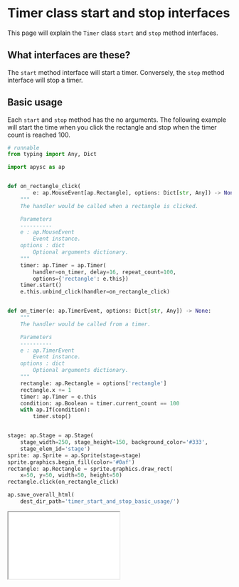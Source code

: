 # Timer class start and stop interfaces

This page will explain the `Timer` class `start` and `stop` method interfaces.

## What interfaces are these?

The `start` method interface will start a timer. Conversely, the `stop` method interface will stop a timer.

## Basic usage

Each `start` and `stop` method has the no arguments. The following example will start the time when you click the rectangle and stop when the timer count is reached 100.

```py
# runnable
from typing import Any, Dict

import apysc as ap


def on_rectangle_click(
        e: ap.MouseEvent[ap.Rectangle], options: Dict[str, Any]) -> None:
    """
    The handler would be called when a rectangle is clicked.

    Parameters
    ----------
    e : ap.MouseEvent
        Event instance.
    options : dict
        Optional arguments dictionary.
    """
    timer: ap.Timer = ap.Timer(
        handler=on_timer, delay=16, repeat_count=100,
        options={'rectangle': e.this})
    timer.start()
    e.this.unbind_click(handler=on_rectangle_click)


def on_timer(e: ap.TimerEvent, options: Dict[str, Any]) -> None:
    """
    The handler would be called from a timer.

    Parameters
    ----------
    e : ap.TimerEvent
        Event instance.
    options : dict
        Optional arguments dictionary.
    """
    rectangle: ap.Rectangle = options['rectangle']
    rectangle.x += 1
    timer: ap.Timer = e.this
    condition: ap.Boolean = timer.current_count == 100
    with ap.If(condition):
        timer.stop()


stage: ap.Stage = ap.Stage(
    stage_width=250, stage_height=150, background_color='#333',
    stage_elem_id='stage')
sprite: ap.Sprite = ap.Sprite(stage=stage)
sprite.graphics.begin_fill(color='#0af')
rectangle: ap.Rectangle = sprite.graphics.draw_rect(
    x=50, y=50, width=50, height=50)
rectangle.click(on_rectangle_click)

ap.save_overall_html(
    dest_dir_path='timer_start_and_stop_basic_usage/')
```

<iframe src="static/timer_start_and_stop_basic_usage/index.html" width="250" height="150"></iframe>
